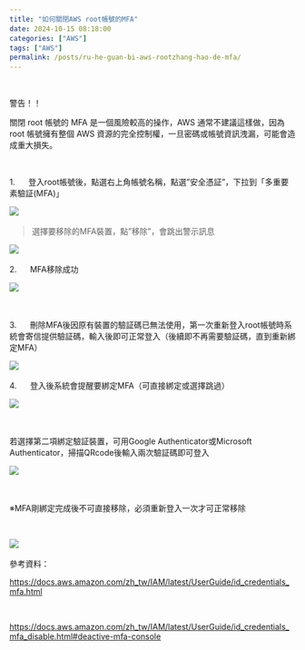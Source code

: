 ```yaml
---
title: "如何關閉AWS root帳號的MFA"
date: 2024-10-15 08:18:00
categories: ["AWS"]
tags: ["AWS"]
permalink: /posts/ru-he-guan-bi-aws-rootzhang-hao-de-mfa/
---
```

 

警告！！

關閉 root 帳號的 MFA 是一個風險較高的操作，AWS 通常不建議這樣做，因為 root 帳號擁有整個 AWS 資源的完全控制權，一旦密碼或帳號資訊洩漏，可能會造成重大損失。

 

1.     
登入root帳號後，點選右上角帳號名稱，點選”安全憑証”，下拉到「多重要素驗証(MFA)」

[![](https://blogger.googleusercontent.com/img/a/AVvXsEgQHzzjbRPCLGOFtmZq6HLPMUZq1nxLr88vH6dTmTxumzWTbj1uCcyyatc-OKe2dZQygIhA0zbQjGgnJfRGffYGN7y1u3s88ZA6eiKoYIygd2c7tN05ao_3VGQiyh8FZNL9NYtTmDkKH3G1WBbw3-ztZUNJXSdDMT07Cm-zllhBFG7N9fPsj0S_gZ_3nP1n=w902-h393)](https://blogger.googleusercontent.com/img/a/AVvXsEgQHzzjbRPCLGOFtmZq6HLPMUZq1nxLr88vH6dTmTxumzWTbj1uCcyyatc-OKe2dZQygIhA0zbQjGgnJfRGffYGN7y1u3s88ZA6eiKoYIygd2c7tN05ao_3VGQiyh8FZNL9NYtTmDkKH3G1WBbw3-ztZUNJXSdDMT07Cm-zllhBFG7N9fPsj0S_gZ_3nP1n)

  
  
> 選擇要移除的MFA裝置，點”移除”，會跳出警示訊息

[![](https://blogger.googleusercontent.com/img/a/AVvXsEhXrKDtE2bMqBNxLGE-6Lgy0TBA3n_xhopA0567Hv6jm-rySpotIqskTyMHwGvAVhfbxAxi3Z-kJKdjPQosE_hQpbX7_EXyIy5E7f2b-FLpcPqu0NhaawuBphche4ggoFY-Rv9IQXIgdjjIaXrCOXQf-AasjSTDhZEtWqBbbFOs6vzbwOc4zprQvpH5IrB-=s16000)](https://blogger.googleusercontent.com/img/a/AVvXsEhXrKDtE2bMqBNxLGE-6Lgy0TBA3n_xhopA0567Hv6jm-rySpotIqskTyMHwGvAVhfbxAxi3Z-kJKdjPQosE_hQpbX7_EXyIy5E7f2b-FLpcPqu0NhaawuBphche4ggoFY-Rv9IQXIgdjjIaXrCOXQf-AasjSTDhZEtWqBbbFOs6vzbwOc4zprQvpH5IrB-)

2.     
MFA移除成功

[![](https://blogger.googleusercontent.com/img/a/AVvXsEhPTrQJEVMaXEQ_-7JTM9Uur5khgFH8I-cgLmmdZ_9P5xf0VYJbAWVL8fOYiFJaOzzP8QpmgUEEpFv32r0JJ8Wj8_zms1bk0bJx8l329f481QWZXY8sPOAaquwFE2uo76cIzfTPLnbUdPn69Ogweq-3XRNELNxyqHDx-pDo_AHuduYdrl_z4CsridJGC0oL=w912-h397)](https://blogger.googleusercontent.com/img/a/AVvXsEhPTrQJEVMaXEQ_-7JTM9Uur5khgFH8I-cgLmmdZ_9P5xf0VYJbAWVL8fOYiFJaOzzP8QpmgUEEpFv32r0JJ8Wj8_zms1bk0bJx8l329f481QWZXY8sPOAaquwFE2uo76cIzfTPLnbUdPn69Ogweq-3XRNELNxyqHDx-pDo_AHuduYdrl_z4CsridJGC0oL)

  
  

 

3.     
刪除MFA後因原有裝置的驗証碼已無法使用，第一次重新登入root帳號時系統會寄信提供驗証碼，輸入後即可正常登入（後續即不再需要驗証碼，直到重新綁定MFA）

[![](https://blogger.googleusercontent.com/img/a/AVvXsEhzpEPj_9L79N8NgCcL_s3nrAvgXKwQpcMUJAKTYC_zWDt7keKILAvxx9Q_isk3WnpeN10nxbXZU1OV9174tsrctNPycmCCR7MMKo8JybuD8ZzGBIx4Q4J_sKI3eOBxMDcDijbJwFNobwwBTcmGu26UIHrtdJePl7vZol5Z7_UkMI91RgNXv71pGwUb1CIW=w899-h446)](https://blogger.googleusercontent.com/img/a/AVvXsEhzpEPj_9L79N8NgCcL_s3nrAvgXKwQpcMUJAKTYC_zWDt7keKILAvxx9Q_isk3WnpeN10nxbXZU1OV9174tsrctNPycmCCR7MMKo8JybuD8ZzGBIx4Q4J_sKI3eOBxMDcDijbJwFNobwwBTcmGu26UIHrtdJePl7vZol5Z7_UkMI91RgNXv71pGwUb1CIW)

4.     
登入後系統會提醒要綁定MFA（可直接綁定或選擇跳過）

[![](https://blogger.googleusercontent.com/img/a/AVvXsEh4pNAs8d85T_T0TwAVC_bIkuPL2oS0ooenGtwPePDNz2baTssqS8YbDvHXrPcP6yGBosKbBdo1ISxglVPszNB4h7_wOBEckkmKLENHQ3_SNxGFzpyx8Or15ElxXXcJKurXafgBQN1R0S2sHUzC-PU2nSZBDXnYehdC3MijtxQiYpHJgKN1Ip5BPE0xhd1J=w525-h565)](https://blogger.googleusercontent.com/img/a/AVvXsEh4pNAs8d85T_T0TwAVC_bIkuPL2oS0ooenGtwPePDNz2baTssqS8YbDvHXrPcP6yGBosKbBdo1ISxglVPszNB4h7_wOBEckkmKLENHQ3_SNxGFzpyx8Or15ElxXXcJKurXafgBQN1R0S2sHUzC-PU2nSZBDXnYehdC3MijtxQiYpHJgKN1Ip5BPE0xhd1J)

 

若選擇第二項綁定驗証裝置，可用Google Authenticator或Microsoft Authenticator，掃描QRcode後輸入兩次驗証碼即可登入

[![](https://blogger.googleusercontent.com/img/a/AVvXsEhn90cu3xa2Svi-UhFkLskd8XC7YaVUao99LAiz_fwuwPVYraB96dtyi0zUN5q3gjgq-bAZMBP_hWAe8PJ1W1vsz1RKCpqcZMYq6nk3nH8sUCSKh9XUzPmVbOnuHZNUDuZ79mloh_Wyx-XYw2tWGwuTsvKuD8_RblkzdeZyux2RvCax9PlPySkPiGeIbpJ_=w530-h486)](https://blogger.googleusercontent.com/img/a/AVvXsEhn90cu3xa2Svi-UhFkLskd8XC7YaVUao99LAiz_fwuwPVYraB96dtyi0zUN5q3gjgq-bAZMBP_hWAe8PJ1W1vsz1RKCpqcZMYq6nk3nH8sUCSKh9XUzPmVbOnuHZNUDuZ79mloh_Wyx-XYw2tWGwuTsvKuD8_RblkzdeZyux2RvCax9PlPySkPiGeIbpJ_)

 

※MFA剛綁定完成後不可直接移除，必須重新登入一次才可正常移除

![上傳進度：已上傳 133849 個位元組 (共 133849 個位元組)。](/assets/images/transparent-2.gif)

[![](https://blogger.googleusercontent.com/img/a/AVvXsEg8VTYSZHUP63ngTLlFCbonaZqiY2x6OVZLJLSu_7vm0CNXSABzLaJWWbAu5dSvWNzpEWwfQAM5gcZfswgNtYLy9PA5td9G7d9SK_GIh4OGavO3ldfW1MDGleJqfKI1C_ck7JL8bq0_7RgFMTmJEZezFWM0t8Eg20lVp-vWsZ6tXdbUfrpgUrdlel5HX3jy=w921-h372)](https://blogger.googleusercontent.com/img/a/AVvXsEg8VTYSZHUP63ngTLlFCbonaZqiY2x6OVZLJLSu_7vm0CNXSABzLaJWWbAu5dSvWNzpEWwfQAM5gcZfswgNtYLy9PA5td9G7d9SK_GIh4OGavO3ldfW1MDGleJqfKI1C_ck7JL8bq0_7RgFMTmJEZezFWM0t8Eg20lVp-vWsZ6tXdbUfrpgUrdlel5HX3jy)

  
  
  
  

參考資料：

<https://docs.aws.amazon.com/zh_tw/IAM/latest/UserGuide/id_credentials_mfa.html>

 

<https://docs.aws.amazon.com/zh_tw/IAM/latest/UserGuide/id_credentials_mfa_disable.html#deactive-mfa-console>

 

 